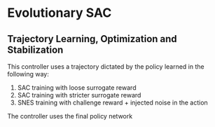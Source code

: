 # Evolutionary SAC

## Trajectory Learning, Optimization and Stabilization

This controller uses a trajectory dictated by the policy learned in the following way:

  1. SAC training with loose surrogate reward
  2. SAC training with stricter surrogate reward
  3. SNES training with challenge reward + injected noise in the action

The controller uses the final policy network
